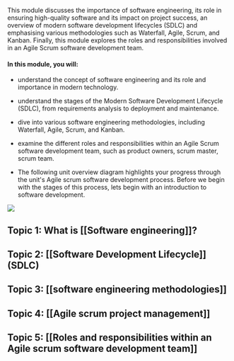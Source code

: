 This module discusses the importance of software engineering, its role in ensuring high-quality software and its impact on project success, an overview of modern software development lifecycles (SDLC) and emphasising various methodologies such as Waterfall, Agile, Scrum, and Kanban. Finally, this module explores the roles and responsibilities involved in an Agile Scrum software development team.

#### In this module, you will:

- understand the concept of software engineering and its role and importance in modern technology.
- understand the stages of the Modern Software Development Lifecycle (SDLC), from requirements analysis to deployment and maintenance.
- dive into various software engineering methodologies, including Waterfall, Agile, Scrum, and Kanban.
- examine the different roles and responsibilities within an Agile Scrum software development team, such as product owners, scrum master, scrum team.

- The following unit overview diagram highlights your progress through the unit's Agile scrum software development process. Before we begin with the stages of this process, lets begin with an introduction to software development.

![](../../../../meri-public/garden/f5b0d7826b373e02d2029fc0db588a22.png)

## Topic 1: What is [[Software engineering]]?

## Topic 2: [[Software Development Lifecycle]] (SDLC)

## Topic 3: [[software engineering methodologies]]

## Topic 4: [[Agile scrum project management]]

## Topic 5: [[Roles and responsibilities within an Agile scrum software development team]]